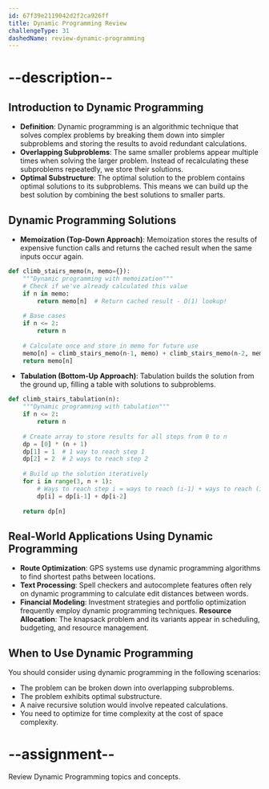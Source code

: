 ```yaml
---
id: 67f39e2119042d2f2ca926ff
title: Dynamic Programming Review
challengeType: 31
dashedName: review-dynamic-programming
---
```


# --description--

## Introduction to Dynamic Programming

- **Definition**: Dynamic programming is an algorithmic technique that solves complex problems by breaking them down into simpler subproblems and storing the results to avoid redundant calculations. 
- **Overlapping Subproblems**: The same smaller problems appear multiple times when solving the larger problem. Instead of recalculating these subproblems repeatedly, we store their solutions.
- **Optimal Substructure**: The optimal solution to the problem contains optimal solutions to its subproblems. This means we can build up the best solution by combining the best solutions to smaller parts.

## Dynamic Programming Solutions

- **Memoization (Top-Down Approach)**: Memoization stores the results of expensive function calls and returns the cached result when the same inputs occur again. 

```py
def climb_stairs_memo(n, memo={}):
    """Dynamic programming with memoization"""
    # Check if we've already calculated this value
    if n in memo:
        return memo[n]  # Return cached result - O(1) lookup!
    
    # Base cases
    if n <= 2:
        return n
    
    # Calculate once and store in memo for future use
    memo[n] = climb_stairs_memo(n-1, memo) + climb_stairs_memo(n-2, memo)
    return memo[n]
```

- **Tabulation (Bottom-Up Approach)**: Tabulation builds the solution from the ground up, filling a table with solutions to subproblems.

```py
def climb_stairs_tabulation(n):
    """Dynamic programming with tabulation"""
    if n <= 2:
        return n
    
    # Create array to store results for all steps from 0 to n
    dp = [0] * (n + 1)
    dp[1] = 1  # 1 way to reach step 1
    dp[2] = 2  # 2 ways to reach step 2
    
    # Build up the solution iteratively
    for i in range(3, n + 1):
        # Ways to reach step i = ways to reach (i-1) + ways to reach (i-2)
        dp[i] = dp[i-1] + dp[i-2]
    
    return dp[n]
```

## Real-World Applications Using Dynamic Programming

- **Route Optimization**: GPS systems use dynamic programming algorithms to find shortest paths between locations.
- **Text Processing**: Spell checkers and autocomplete features often rely on dynamic programming to calculate edit distances between words.
- **Financial Modeling**: Investment strategies and portfolio optimization frequently employ dynamic programming techniques.
**Resource Allocation**: The knapsack problem and its variants appear in scheduling, budgeting, and resource management.

## When to Use Dynamic Programming

You should consider using dynamic programming in the following scenarios:

- The problem can be broken down into overlapping subproblems.
- The problem exhibits optimal substructure.
- A naive recursive solution would involve repeated calculations.
- You need to optimize for time complexity at the cost of space complexity.

# --assignment--

Review Dynamic Programming topics and concepts.
